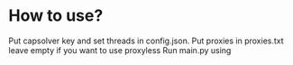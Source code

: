 
# How to use?

Put capsolver key and set threads in config.json.
Put proxies in proxies.txt leave empty if you want to use proxyless
Run main.py using 
